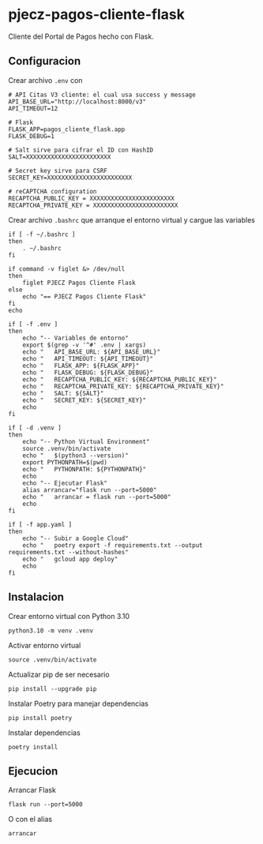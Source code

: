 # pjecz-pagos-cliente-flask

Cliente del Portal de Pagos hecho con Flask.

## Configuracion

Crear archivo `.env` con

    # API Citas V3 cliente: el cual usa success y message
    API_BASE_URL="http://localhost:8000/v3"
    API_TIMEOUT=12

    # Flask
    FLASK_APP=pagos_cliente_flask.app
    FLASK_DEBUG=1

    # Salt sirve para cifrar el ID con HashID
    SALT=XXXXXXXXXXXXXXXXXXXXXXXX

    # Secret key sirve para CSRF
    SECRET_KEY=XXXXXXXXXXXXXXXXXXXXXXXX

    # reCAPTCHA configuration
    RECAPTCHA_PUBLIC_KEY = XXXXXXXXXXXXXXXXXXXXXXXX
    RECAPTCHA_PRIVATE_KEY = XXXXXXXXXXXXXXXXXXXXXXXX

Crear archivo `.bashrc` que arranque el entorno virtual y cargue las variables

    if [ -f ~/.bashrc ]
    then
        . ~/.bashrc
    fi

    if command -v figlet &> /dev/null
    then
        figlet PJECZ Pagos Cliente Flask
    else
        echo "== PJECZ Pagos Cliente Flask"
    fi
    echo

    if [ -f .env ]
    then
        echo "-- Variables de entorno"
        export $(grep -v '^#' .env | xargs)
        echo "   API_BASE_URL: ${API_BASE_URL}"
        echo "   API_TIMEOUT: ${API_TIMEOUT}"
        echo "   FLASK_APP: ${FLASK_APP}"
        echo "   FLASK_DEBUG: ${FLASK_DEBUG}"
        echo "   RECAPTCHA_PUBLIC_KEY: ${RECAPTCHA_PUBLIC_KEY}"
        echo "   RECAPTCHA_PRIVATE_KEY: ${RECAPTCHA_PRIVATE_KEY}"
        echo "   SALT: ${SALT}"
        echo "   SECRET_KEY: ${SECRET_KEY}"
        echo
    fi

    if [ -d .venv ]
    then
        echo "-- Python Virtual Environment"
        source .venv/bin/activate
        echo "   $(python3 --version)"
        export PYTHONPATH=$(pwd)
        echo "   PYTHONPATH: ${PYTHONPATH}"
        echo
        echo "-- Ejecutar Flask"
        alias arrancar="flask run --port=5000"
        echo "   arrancar = flask run --port=5000"
        echo
    fi

    if [ -f app.yaml ]
    then
        echo "-- Subir a Google Cloud"
        echo "   poetry export -f requirements.txt --output requirements.txt --without-hashes"
        echo "   gcloud app deploy"
        echo
    fi

## Instalacion

Crear entorno virtual con Python 3.10

    python3.10 -m venv .venv

Activar entorno virtual

    source .venv/bin/activate

Actualizar pip de ser necesario

    pip install --upgrade pip

Instalar Poetry para manejar dependencias

    pip install poetry

Instalar dependencias

    poetry install

## Ejecucion

Arrancar Flask

    flask run --port=5000

O con el alias

    arrancar
